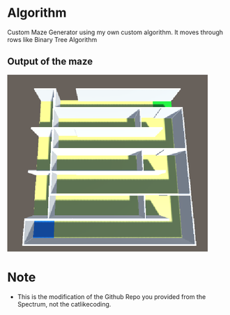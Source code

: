 # Algorithm
Custom Maze Generator using my own custom algorithm. It moves through rows like Binary Tree Algorithm

## Output of the maze
![](Screenshot.png)

# Note
* This is the modification of the Github Repo you provided from the Spectrum, not the catlikecoding.